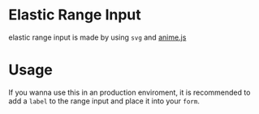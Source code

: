 # Elastic Range Input
elastic range input is made by using ```svg``` and [anime.js](https://github.com/juliangarnier/anime)

# Usage
If you wanna use this in an production enviroment, it is recommended to add a ```label``` to the range input and place it into your ```form```.
